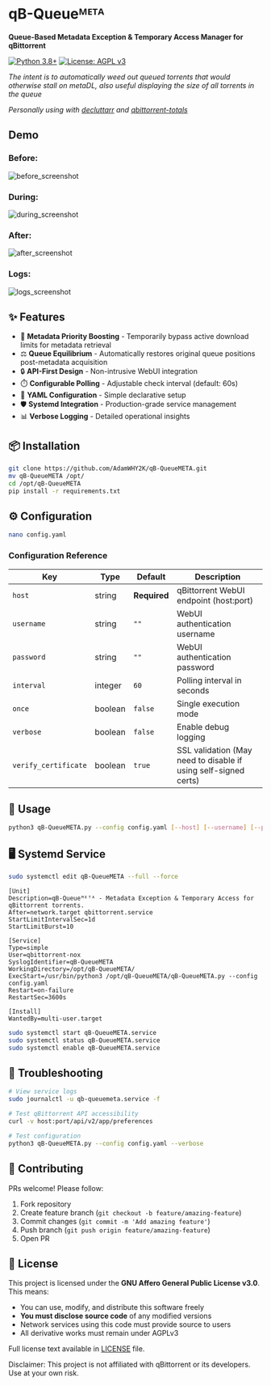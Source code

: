 # qB-Queueᴹᴱᵀᴬ
**Queue-Based Metadata Exception & Temporary Access Manager for qBittorrent**

[![Python 3.8+](https://img.shields.io/badge/python-3.8%2B-blue.svg)](https://www.python.org/)
[![License: AGPL v3](https://img.shields.io/badge/License-AGPL%20v3-blue.svg)](https://www.gnu.org/licenses/agpl-3.0)

*The intent is to automatically weed out queued torrents that would otherwise stall on metaDL, also useful displaying the size of all torrents in the queue*

*Personally using with [decluttarr](https://github.com/ManiMatter/decluttarr/) and [qbittorrent-totals](https://github.com/KaiStarkk/qbittorrent-totals)*

## Demo
### Before:
![before_screenshot](https://github.com/user-attachments/assets/a913808b-5a02-4916-ba6b-2d45fc6dfb6f)
### During:
![during_screenshot](https://github.com/user-attachments/assets/f0ebe124-a72f-4288-b6bf-0fca56042c94)
### After:
![after_screenshot](https://github.com/user-attachments/assets/ec0fcf37-d352-4632-ad8a-23f2e9e6ff9c)
### Logs:
![logs_screenshot](https://github.com/user-attachments/assets/1db4dcce-db69-4752-ba04-020e3816df58)


## ✨ Features
- 🚀 **Metadata Priority Boosting** - Temporarily bypass active download limits for metadata retrieval
- ⚖️ **Queue Equilibrium** - Automatically restores original queue positions post-metadata acquisition
- 🔒 **API-First Design** - Non-intrusive WebUI integration
- ⏱️ **Configurable Polling** - Adjustable check interval (default: 60s)
- 📜 **YAML Configuration** - Simple declarative setup
- 🛡️ **Systemd Integration** - Production-grade service management
- 📊 **Verbose Logging** - Detailed operational insights

## 📦 Installation
```bash
git clone https://github.com/AdamWHY2K/qB-QueueMETA.git
mv qB-QueueMETA /opt/
cd /opt/qB-QueueMETA
pip install -r requirements.txt
```

## ⚙️ Configuration
```bash
nano config.yaml
```
### Configuration Reference
| Key                 | Type    | Default | Description                                           |
|---------------------|---------|---------|-------------------------------------------------------|
| `host`              | string  | **Required** | qBittorrent WebUI endpoint (host:port)                |
| `username`          | string  | `""`    | WebUI authentication username                         |
| `password`          | string  | `""`    | WebUI authentication password                         |
| `interval`          | integer | `60`    | Polling interval in seconds               |
| `once`              | boolean | `false` | Single execution mode                   |
| `verbose`           | boolean | `false` | Enable debug logging                                  |
| `verify_certificate`| boolean | `true`  | SSL validation (May need to disable if using self-signed certs)                            |

## 🚀 Usage
```bash
python3 qB-QueueMETA.py --config config.yaml [--host] [--username] [--password] [--interval]
```

## 🖥️ Systemd Service
```bash
sudo systemctl edit qB-QueueMETA --full --force
```
```systemd
[Unit]
Description=qB-Queueᴹᴱᵀᴬ - Metadata Exception & Temporary Access for qBittorrent torrents.
After=network.target qbittorrent.service
StartLimitIntervalSec=1d
StartLimitBurst=10

[Service]
Type=simple
User=qbittorrent-nox
SyslogIdentifier=qB-QueueMETA
WorkingDirectory=/opt/qB-QueueMETA/
ExecStart=/usr/bin/python3 /opt/qB-QueueMETA/qB-QueueMETA.py --config config.yaml
Restart=on-failure
RestartSec=3600s

[Install]
WantedBy=multi-user.target
```
```bash
sudo systemctl start qB-QueueMETA.service
sudo systemctl status qB-QueueMETA.service
sudo systemctl enable qB-QueueMETA.service
```

## 🚨 Troubleshooting
```bash
# View service logs
sudo journalctl -u qb-queuemeta.service -f

# Test qBittorrent API accessibility
curl -v host:port/api/v2/app/preferences

# Test configuration
python3 qB-QueueMETA.py --config config.yaml --verbose
```

## 🤝 Contributing
PRs welcome! Please follow:
1. Fork repository
2. Create feature branch (`git checkout -b feature/amazing-feature`)
3. Commit changes (`git commit -m 'Add amazing feature'`)
4. Push branch (`git push origin feature/amazing-feature`)
5. Open PR

## 📜 License
This project is licensed under the **GNU Affero General Public License v3.0**.  
This means:
- You can use, modify, and distribute this software freely
- **You must disclose source code** of any modified versions
- Network services using this code must provide source to users
- All derivative works must remain under AGPLv3

Full license text available in [LICENSE](https://raw.githubusercontent.com/AdamWHY2K/qB-QueueMETA/refs/heads/main/LICENSE) file.

Disclaimer: This project is not affiliated with qBittorrent or its developers. Use at your own risk.
